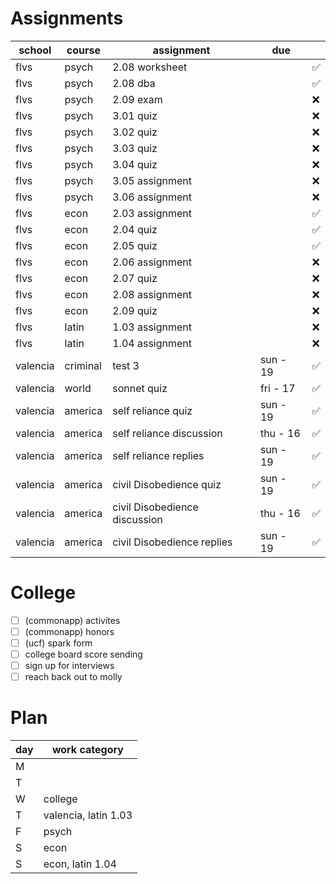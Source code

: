 # Assignments 
| school   | course   | assignment                    | due      |    |
|----------|----------|-------------------------------|----------|----|
| flvs     | psych    | 2.08 worksheet                |          | ✅ |
| flvs     | psych    | 2.08 dba                      |          | ✅ |
| flvs     | psych    | 2.09 exam                     |          | ❌ |
| flvs     | psych    | 3.01 quiz                     |          | ❌ |
| flvs     | psych    | 3.02 quiz                     |          | ❌ |
| flvs     | psych    | 3.03 quiz                     |          | ❌ |
| flvs     | psych    | 3.04 quiz                     |          | ❌ |
| flvs     | psych    | 3.05 assignment               |          | ❌ |
| flvs     | psych    | 3.06 assignment               |          | ❌ |
| flvs     | econ     | 2.03 assignment               |          | ✅ |
| flvs     | econ     | 2.04 quiz                     |          | ✅ |
| flvs     | econ     | 2.05 quiz                     |          | ✅ |
| flvs     | econ     | 2.06 assignment               |          | ❌ |
| flvs     | econ     | 2.07 quiz                     |          | ❌ |
| flvs     | econ     | 2.08 assignment               |          | ❌ |
| flvs     | econ     | 2.09 quiz                     |          | ❌ |
| flvs     | latin    | 1.03 assignment               |          | ❌ |
| flvs     | latin    | 1.04 assignment               |          | ❌ |
| valencia | criminal | test 3                        | sun - 19 | ✅ |
| valencia | world    | sonnet quiz                   | fri - 17 | ✅ |
| valencia | america  | self reliance quiz            | sun - 19 | ✅ |
| valencia | america  | self reliance discussion      | thu - 16 | ✅ |
| valencia | america  | self reliance replies         | sun - 19 | ✅ |
| valencia | america  | civil Disobedience quiz       | sun - 19 | ✅ |
| valencia | america  | civil Disobedience discussion | thu - 16 | ✅ |
| valencia | america  | civil Disobedience replies    | sun - 19 | ✅ |

# College 
* [ ] (commonapp) activites
* [ ] (commonapp) honors
* [ ] (ucf) spark form
* [ ] college board score sending
* [ ] sign up for interviews
* [ ] reach back out to molly

# Plan 
| day | work category        |
|-----|----------------------|
| M   |                      |
| T   |                      |
| W   | college              |
| T   | valencia, latin 1.03 |
| F   | psych                |
| S   | econ                 |
| S   | econ, latin 1.04     |
